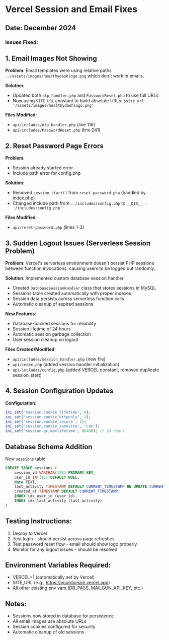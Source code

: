# Vercel Session and Email Fixes

## Date: December 2024

### Issues Fixed:

## 1. Email Images Not Showing

**Problem**: Email templates were using relative paths `../assets/images/healthydashlogo.png` which don't work in emails.

**Solution**:

- Updated both `otp_handler.php` and `PasswordReset.php` to use full URLs
- Now using `SITE_URL` constant to build absolute URLs: `$site_url . '/assets/images/healthydashlogo.png'`

**Files Modified**:

- `api/includes/otp_handler.php` (line 116)
- `api/includes/PasswordReset.php` (line 241)

## 2. Reset Password Page Errors

**Problem**:

- Session already started error
- Include path error for config.php

**Solution**:

- Removed `session_start()` from `reset-password.php` (handled by index.php)
- Changed include path from `../includes/config.php` to `__DIR__ . '/includes/config.php'`

**Files Modified**:

- `api/reset-password.php` (lines 1-3)

## 3. Sudden Logout Issues (Serverless Session Problem)

**Problem**: Vercel's serverless environment doesn't persist PHP sessions between function invocations, causing users to be logged out randomly.

**Solution**: Implemented custom database session handler

- Created `DatabaseSessionHandler` class that stores sessions in MySQL
- Sessions table created automatically with proper indexes
- Session data persists across serverless function calls
- Automatic cleanup of expired sessions

**New Features**:

- Database-backed sessions for reliability
- Session lifetime of 24 hours
- Automatic session garbage collection
- User session cleanup on logout

**Files Created/Modified**:

- `api/includes/session_handler.php` (new file)
- `api/index.php` (added session handler initialization)
- `api/includes/config.php` (added VERCEL constant, removed duplicate session_start)

## 4. Session Configuration Updates

**Configuration**:

```php
ini_set('session.cookie_lifetime', 0);
ini_set('session.cookie_httponly', 1);
ini_set('session.cookie_secure', 1);
ini_set('session.cookie_samesite', 'Lax');
ini_set('session.gc_maxlifetime', 86400); // 24 hours
```

## Database Schema Addition

New `sessions` table:

```sql
CREATE TABLE sessions (
    session_id VARCHAR(128) PRIMARY KEY,
    user_id INT(11) DEFAULT NULL,
    data TEXT,
    last_activity TIMESTAMP DEFAULT CURRENT_TIMESTAMP ON UPDATE CURRENT_TIMESTAMP,
    created_at TIMESTAMP DEFAULT CURRENT_TIMESTAMP,
    INDEX idx_user_id (user_id),
    INDEX idx_last_activity (last_activity)
)
```

## Testing Instructions:

1. Deploy to Vercel
2. Test login - should persist across page refreshes
3. Test password reset flow - email should show logo properly
4. Monitor for any logout issues - should be resolved

## Environment Variables Required:

- VERCEL=1 (automatically set by Vercel)
- SITE_URL (e.g., https://yourdomain.vercel.app)
- All other existing env vars (DB_PASS, MAILGUN_API_KEY, etc.)

## Notes:

- Sessions now stored in database for persistence
- All email images use absolute URLs
- Session cookies configured for security
- Automatic cleanup of old sessions
